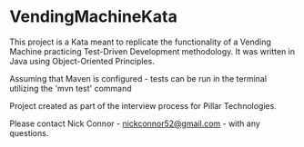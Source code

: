 # VendingMachineKata

This project is a Kata meant to replicate the functionality of a Vending Machine practicing Test-Driven Development methodology. It was written in Java using Object-Oriented Principles.

Assuming that Maven is configured - tests can be run in the terminal utilizing the 'mvn test' command

Project created as part of the interview process for Pillar Technologies.

Please contact Nick Connor - nickconnor52@gmail.com - with any questions.
